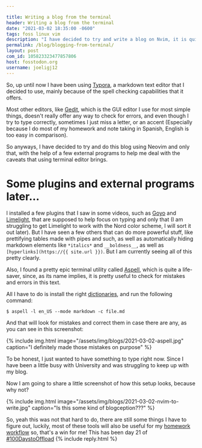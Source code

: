 ```yaml
---

title: Writing a blog from the terminal 
header: Writing a blog from the terminal
date: "2021-03-02 18:35:00 -0600"
tags: foss linux vim
description: "I have decided to try and write a blog on Nvim, it is quite easy until it is not, but I will get used to it"
permalink: /blog/blogging-from-terminal/
layout: post
com_id: 105823323477857806
host: fosstodon.org
username: joeligj12
---
```


So, up until now I have been using [Typora](https://typora.io/), a markdown text editor that I decided to use, mainly because of the spell checking capabilities that it offers.

Most other editors, like [Gedit](https://wiki.gnome.org/Apps/Gedit), which is the GUI editor I use for most simple things, doesn't really offer any way to check for errors, and even though I try to type correctly, sometimes I just miss a letter, or an accent (Especially because I do most of my homework and note taking in Spanish, English is too easy in comparison).

So anyways, I have decided to try and do this blog using Neovim and only that, with the help of a few external programs to help me deal with the caveats that using  terminal editor brings.

# Some plugins and external programs later...

I installed a few plugins that I saw in some videos, such as [Goyo](https://github.com/junegunn/goyo.vim) and [Limelight](https://github.com/junegunn/limelight.vim), that are supposed to help focus on typing and only that (I am struggling to get Limelight to work with the Nord color scheme, I will sort it out later). But I have seen a few others that can do more powerful stuff, like prettifying tables made with pipes and such, as well as automatically hiding markdown elements like `*italics*` and `__boldness__`, as well as `[hyperlinks](https://{{ site.url }})`. But I am currently seeing all of this pretty clearly.

Also, I found a pretty epic terminal utility called [Aspell](http://aspell.net/), which is quite a life-saver, since, as its name implies, it is pretty useful to check for mistakes and errors in this text.

All I have to do is install the right [dictionaries](https://ftp.gnu.org/gnu/aspell/dict/en/), and run the following command:

```
$ aspell -l en_US --mode markdown -c file.md
```
And that will look for mistakes and correct them in case there are any, as you can see in this screenshot:

{% include img.html image="/assets/img/blogs/2021-03-02-aspell.jpg" caption="I definitely made those mistakes on purpose" %}


To be honest, I just wanted to have something to type right now. Since I have been a little busy with University and was struggling to keep up with my blog.

Now I am going to share a little screenshot of how this setup looks, because why not?

{% include img.html image="/assets/img/blogs/2021-03-02-nvim-to-write.jpg" caption="Is this some kind of blogception???" %}

So, yeah this was not that hard to do, there are still some things I have to figure out, luckily, most of these tools will also be useful for my [homework workflow](/blog/doing-school-work/) so, that's a win for me! This has been day 21 of [#100DaystoOffload](https://100daystooffload.com)
{% include reply.html %}
